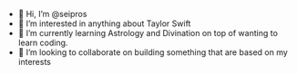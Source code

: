 - 👋 Hi, I’m @seipros
- 👀 I’m interested in anything about Taylor Swift
- 🌱 I’m currently learning Astrology and Divination on top of wanting to learn coding.
- 💞️ I’m looking to collaborate on building something that are based on my interests


<!---
seipros/seipros is a ✨ special ✨ repository because its `README.md` (this file) appears on your GitHub profile.
You can click the Preview link to take a look at your changes.
--->
